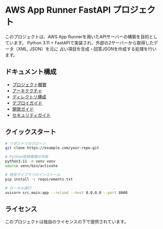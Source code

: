 # AWS App Runner FastAPI プロジェクト

このプロジェクトは、AWS App Runnerを用いたAPIサーバーの構築を目的としています。
Python 3.11 + FastAPIで実装され、外部の2サーバーから取得したデータ（XML, JSON）を元に
占い項目を生成・回答JSONを作成する処理を行います。

## ドキュメント構成

- [プロジェクト概要](docs/01_overview.md)
- [アーキテクチャ](docs/02_architecture.md)
- [ディレクトリ構成](docs/03_directory_structure.md)
- [デプロイガイド](docs/04_deployment.md)
- [開発ガイド](docs/05_development.md)
- [セキュリティガイド](docs/06_security.md)

## クイックスタート

```bash
# リポジトリのクローン
git clone https://example.com/your-repo.git

# Python仮想環境の作成
python3.11 -m venv venv
source venv/bin/activate

# 依存ライブラリのインストール
pip install -r requirements.txt

# ローカル実行
uvicorn src.main:app --reload --host 0.0.0.0 --port 8000
```

## ライセンス

このプロジェクトは独自のライセンスの下で提供されています。 